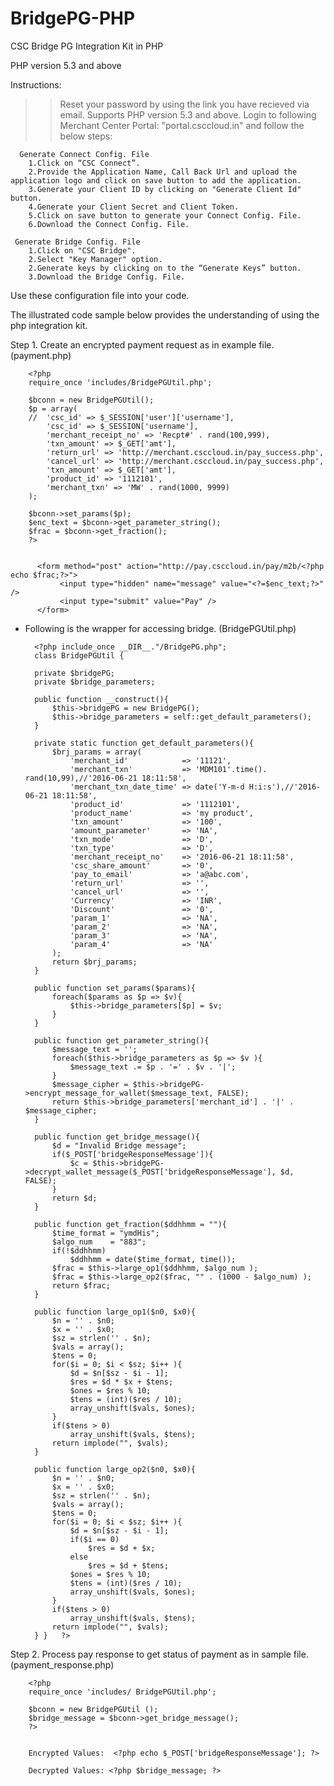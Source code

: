 # BridgePG-PHP

CSC Bridge PG Integration Kit in PHP

PHP version 5.3 and above


Instructions:
>> Reset your password by using the link you have recieved via email.
>> Supports PHP version 5.3 and above.
>> Login to following Merchant Center Portal: "portal.csccloud.in" and follow the below steps:

      Generate Connect Config. File
        1.Click on “CSC Connect”.
        2.Provide the Application Name, Call Back Url and upload the application logo and click on save button to add the application.
        3.Generate your Client ID by clicking on "Generate Client Id" button.
        4.Generate your Client Secret and Client Token.
        5.Click on save button to generate your Connect Config. File.
        6.Download the Connect Config. File.
        
     Generate Bridge Config. File
        1.Click on "CSC Bridge".
        2.Select "Key Manager" option.
        2.Generate keys by clicking on to the “Generate Keys” button.
        3.Download the Bridge Config. File.

Use these configuration file into your code.

The illustrated code sample below provides the understanding of using the php integration kit.

Step 1. Create an encrypted payment request as in example file. (payment.php)

		<?php
		require_once 'includes/BridgePGUtil.php';

		$bconn = new BridgePGUtil();
		$p = array(
		//  'csc_id' => $_SESSION['user']['username'],
			'csc_id' => $_SESSION['username'],
			'merchant_receipt_no' => 'Recpt#' . rand(100,999),
			'txn_amount' => $_GET['amt'],
			'return_url' => 'http://merchant.csccloud.in/pay_success.php',
			'cancel_url' => 'http://merchant.csccloud.in/pay_success.php',
			'txn_amount' => $_GET['amt'],
			'product_id' => '1112101',
			'merchant_txn' => 'MW' . rand(1000, 9999)
		);

		$bconn->set_params($p);
		$enc_text = $bconn->get_parameter_string();
		$frac = $bconn->get_fraction();
		?>


		  <form method="post" action="http://pay.csccloud.in/pay/m2b/<?php echo $frac;?>">
			   <input type="hidden" name="message" value="<?=$enc_text;?>" />
			   <input type="submit" value="Pay" />
		  </form>


* Following is the wrapper for accessing bridge. (BridgePGUtil.php)

		<?php include_once __DIR__."/BridgePG.php";
		class BridgePGUtil {
		
		private $bridgePG;
		private $bridge_parameters;
		
		public function __construct(){
			$this->bridgePG = new BridgePG();
			$this->bridge_parameters = self::get_default_parameters();
		}
		
		private static function get_default_parameters(){
			$brj_params = array(
				'merchant_id'            => '11121',
				'merchant_txn'           => 'MDM101'.time(). rand(10,99),//'2016-06-21 18:11:58',
				'merchant_txn_date_time' => date('Y-m-d H:i:s'),//'2016-06-21 18:11:58',
				'product_id'             => '1112101',
				'product_name'           => 'my product',
				'txn_amount'             => '100',
				'amount_parameter'       => 'NA',
				'txn_mode'               => 'D',
				'txn_type'               => 'D',
				'merchant_receipt_no'    => '2016-06-21 18:11:58',
				'csc_share_amount'       => '0',
				'pay_to_email'           => 'a@abc.com',
				'return_url'             => '',
				'cancel_url'             => '',
				'Currency'               => 'INR',
				'Discount'               => '0',
				'param_1'                => 'NA',
				'param_2'                => 'NA',
				'param_3'                => 'NA',
				'param_4'                => 'NA'
			);
			return $brj_params;
		}
		
		public function set_params($params){
			foreach($params as $p => $v){
				$this->bridge_parameters[$p] = $v;
			}
		}

		public function get_parameter_string(){
			$message_text = '';
			foreach($this->bridge_parameters as $p => $v ){
				$message_text .= $p . '=' . $v . '|';
			}
			$message_cipher = $this->bridgePG->encrypt_message_for_wallet($message_text, FALSE);
			return $this->bridge_parameters['merchant_id'] . '|' . $message_cipher;
		}
		
		public function get_bridge_message(){
			$d = "Invalid Bridge message";
			if($_POST['bridgeResponseMessage']){
				$c = $this->bridgePG->decrypt_wallet_message($_POST['bridgeResponseMessage'], $d, FALSE);
			}
			return $d;
		}
		
		public function get_fraction($ddhhmm = ""){
			$time_format = "ymdHis";
			$algo_num    = "883";
			if(!$ddhhmm)
				$ddhhmm = date($time_format, time());
			$frac = $this->large_op1($ddhhmm, $algo_num );
			$frac = $this->large_op2($frac, "" . (1000 - $algo_num) );
			return $frac;
		}
		
		public function large_op1($n0, $x0){
			$n = '' . $n0;
			$x = '' . $x0;
			$sz = strlen('' . $n);
			$vals = array();
			$tens = 0;
			for($i = 0; $i < $sz; $i++ ){
				$d = $n[$sz - $i - 1];
				$res = $d * $x + $tens;
				$ones = $res % 10;
				$tens = (int)($res / 10);
				array_unshift($vals, $ones);
			}
			if($tens > 0)
				array_unshift($vals, $tens);
			return implode("", $vals);
		}
		
		public function large_op2($n0, $x0){
			$n = '' . $n0;
			$x = '' . $x0;
			$sz = strlen('' . $n);
			$vals = array();
			$tens = 0;
			for($i = 0; $i < $sz; $i++ ){
				$d = $n[$sz - $i - 1];
				if($i == 0)
					$res = $d + $x;
				else
					$res = $d + $tens;
				$ones = $res % 10;
				$tens = (int)($res / 10);
				array_unshift($vals, $ones);
			}
			if($tens > 0)
				array_unshift($vals, $tens);
			return implode("", $vals);
		} }   ?>
        

Step 2. Process pay response to get status of payment as in sample file. (payment_response.php)

		<?php
		require_once 'includes/ BridgePGUtil.php';

		$bconn = new BridgePGUtil ();
		$bridge_message = $bconn->get_bridge_message();
		?>


		Encrypted Values:  <?php echo $_POST['bridgeResponseMessage']; ?>

		Decrypted Values: <?php $bridge_message; ?>


